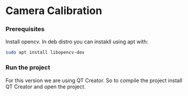 # Camera Calibration

### Prerequisites

Install opencv. In deb distro you can instakll using apt with:

```bash
sudo apt install libopencv-dev
```

### Run the project


For this version we are using QT Creator. So to compile the project install QT Creator and open the project.



